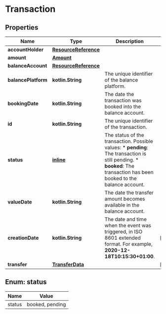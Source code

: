 
# Transaction

## Properties
Name | Type | Description | Notes
------------ | ------------- | ------------- | -------------
**accountHolder** | [**ResourceReference**](ResourceReference.md) |  | 
**amount** | [**Amount**](Amount.md) |  | 
**balanceAccount** | [**ResourceReference**](ResourceReference.md) |  | 
**balancePlatform** | **kotlin.String** | The unique identifier of the balance platform. | 
**bookingDate** | **kotlin.String** | The date the transaction was booked into the balance account. | 
**id** | **kotlin.String** | The unique identifier of the transaction. | 
**status** | [**inline**](#Status) | The status of the transaction.   Possible values:  * **pending**: The transaction is still pending.  * **booked**: The transaction has been booked to the balance account.   | 
**valueDate** | **kotlin.String** | The date the transfer amount becomes available in the balance account. | 
**creationDate** | **kotlin.String** | The date and time when the event was triggered, in ISO 8601 extended format. For example, **2020-12-18T10:15:30+01:00**. |  [optional]
**transfer** | [**TransferData**](TransferData.md) |  |  [optional]


<a name="Status"></a>
## Enum: status
Name | Value
---- | -----
status | booked, pending



